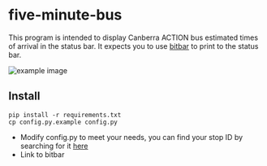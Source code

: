 # five-minute-bus
This program is intended to display Canberra ACTION bus estimated times of arrival in the status bar. It expects you to use [bitbar](https://getbitbar.com/) to print to the status bar.

![example image](https://raw.githubusercontent.com/eric-horvat/five-minute-bus/master/example/screenshot.png)
## Install
```
pip install -r requirements.txt
cp config.py.example config.py
```

- Modify config.py to meet your needs, you can find your stop ID by searching for it [here](http://www.nxtbus.act.gov.au/#/liveDepartures?)
- Link to bitbar
